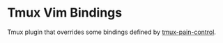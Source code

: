 # Tmux Vim Bindings

Tmux plugin that overrides some bindings defined by [tmux-pain-control](https://github.com/tmux-plugins/tmux-pain-control).

